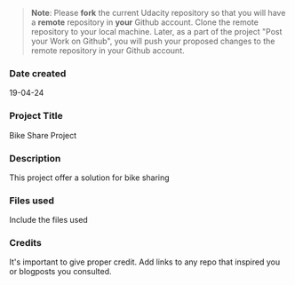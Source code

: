 >**Note**: Please **fork** the current Udacity repository so that you will have a **remote** repository in **your** Github account. Clone the remote repository to your local machine. Later, as a part of the project "Post your Work on Github", you will push your proposed changes to the remote repository in your Github account.

### Date created
19-04-24

### Project Title
Bike Share Project

### Description
This project offer a solution for bike sharing

### Files used
Include the files used

### Credits
It's important to give proper credit. Add links to any repo that inspired you or blogposts you consulted.


